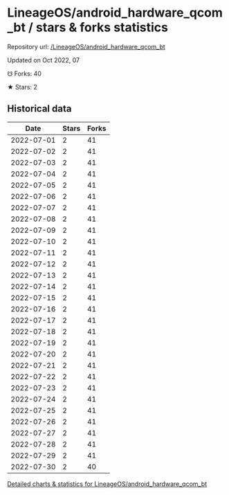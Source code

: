 # LineageOS/android_hardware_qcom_bt / stars & forks statistics

Repository url: [/LineageOS/android_hardware_qcom_bt](https://github.com/LineageOS/android_hardware_qcom_bt)

Updated on Oct 2022, 07

☋ Forks: 40

★ Stars: 2

## Historical data
| Date | Stars | Forks |
|------|-------|-------|
| 2022-07-01 | 2 | 41 | 
| 2022-07-02 | 2 | 41 | 
| 2022-07-03 | 2 | 41 | 
| 2022-07-04 | 2 | 41 | 
| 2022-07-05 | 2 | 41 | 
| 2022-07-06 | 2 | 41 | 
| 2022-07-07 | 2 | 41 | 
| 2022-07-08 | 2 | 41 | 
| 2022-07-09 | 2 | 41 | 
| 2022-07-10 | 2 | 41 | 
| 2022-07-11 | 2 | 41 | 
| 2022-07-12 | 2 | 41 | 
| 2022-07-13 | 2 | 41 | 
| 2022-07-14 | 2 | 41 | 
| 2022-07-15 | 2 | 41 | 
| 2022-07-16 | 2 | 41 | 
| 2022-07-17 | 2 | 41 | 
| 2022-07-18 | 2 | 41 | 
| 2022-07-19 | 2 | 41 | 
| 2022-07-20 | 2 | 41 | 
| 2022-07-21 | 2 | 41 | 
| 2022-07-22 | 2 | 41 | 
| 2022-07-23 | 2 | 41 | 
| 2022-07-24 | 2 | 41 | 
| 2022-07-25 | 2 | 41 | 
| 2022-07-26 | 2 | 41 | 
| 2022-07-27 | 2 | 41 | 
| 2022-07-28 | 2 | 41 | 
| 2022-07-29 | 2 | 41 | 
| 2022-07-30 | 2 | 40 | 


[Detailed charts & statistics for LineageOS/android_hardware_qcom_bt](https://reviewgithub.com/rep/LineageOS/android_hardware_qcom_bt)
